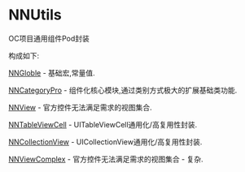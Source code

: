 # NNUtils
OC项目通用组件Pod封装

构成如下:

[NNGloble](https://github.com/shang1219178163/NNGloble) -   基础宏,常量值.

[NNCategoryPro](https://github.com/shang1219178163/NNCategoryPro) -   组件化核心模块,通过类别方式极大的扩展基础类功能.

[NNView](https://github.com/shang1219178163/NNView) -   官方控件无法满足需求的视图集合.

[NNTableViewCell](https://github.com/shang1219178163/NNTableViewCell)  -   UITableViewCell通用化/高复用性封装.

[NNCollectionView](https://github.com/shang1219178163/NNCollectionView) -   UICollectionView通用化/高复用性封装.

[NNViewComplex](https://github.com/shang1219178163/NNViewComplex) -   官方控件无法满足需求的视图集合 - 复杂.


